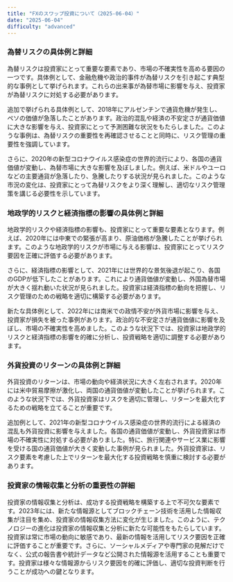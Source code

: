 ```yaml
---
title: "FXのスワップ投資について（2025-06-04）"
date: "2025-06-04"
difficulty: "advanced"
---
```


### 為替リスクの具体例と詳細

為替リスクは投資家にとって重要な要素であり、市場の不確実性を高める要因の一つです。具体例として、金融危機や政治的事件が為替リスクを引き起こす典型的な事例として挙げられます。これらの出来事が為替市場に影響を与え、投資家が為替リスクに対処する必要があります。

追加で挙げられる具体例として、2018年にアルゼンチンで通貨危機が発生し、ペソの価値が急落したことがあります。政治的混乱や経済の不安定さが通貨価値に大きな影響を与え、投資家にとって予測困難な状況をもたらしました。このような事例は、為替リスクの重要性を再確認させることと同時に、リスク管理の重要性を強調しています。

さらに、2020年の新型コロナウイルス感染症の世界的流行により、各国の通貨価値が変動し、為替市場に大きな影響を及ぼしました。例えば、米ドルやユーロなどの主要通貨が急落したり、急騰したりする状況が見られました。このような市況の変化は、投資家にとって為替リスクをより深く理解し、適切なリスク管理策を講じる必要性を示しています。

### 地政学的リスクと経済指標の影響の具体例と詳細

地政学的リスクや経済指標の影響も、投資家にとって重要な要素となります。例えば、2020年には中東での緊張が高まり、原油価格が急騰したことが挙げられます。このような地政学的リスクが市場に与える影響は、投資家にとってリスク要因を正確に評価する必要があります。

さらに、経済指標の影響として、2021年には世界的な景気後退が起こり、各国のGDPが低下したことがあります。これにより通貨価値が変動し、外国為替市場が大きく揺れ動いた状況が見られました。投資家は経済指標の動向を把握し、リスク管理のための戦略を適切に構築する必要があります。

新たな具体例として、2022年には南米での政情不安が外貨市場に影響を与え、投資家が損失を被った事例があります。政治的な不安定さが通貨価値に影響を及ぼし、市場の不確実性を高めました。このような状況下では、投資家は地政学的リスクと経済指標の影響を的確に分析し、投資戦略を適切に調整する必要があります。

### 外貨投資のリターンの具体例と詳細

外貨投資のリターンは、市場の動向や経済状況に大きく左右されます。2020年には米中貿易摩擦が激化し、両国の通貨価値が変動したことが挙げられます。このような状況下では、外貨投資家はリスクを適切に管理し、リターンを最大化するための戦略を立てることが重要です。

追加例として、2021年の新型コロナウイルス感染症の世界的流行による経済の混乱も外貨投資に影響を与えました。各国の通貨価値が変動し、外貨投資家は市場の不確実性に対処する必要がありました。特に、旅行関連やサービス業に影響を受ける国の通貨価値が大きく変動した事例が見られました。外貨投資家は、リスク要素を考慮した上でリターンを最大化する投資戦略を慎重に検討する必要があります。

### 投資家の情報収集と分析の重要性の詳細

投資家の情報収集と分析は、成功する投資戦略を構築する上で不可欠な要素です。2023年には、新たな情報源としてブロックチェーン技術を活用した情報収集が注目を集め、投資家の情報収集方法に変化が生じました。このように、テクノロジーの進化は投資家の情報収集と分析に新たな可能性をもたらしています。投資家は常に市場の動向に敏感であり、最新の情報を活用してリスク要因を正確に評価することが重要です。さらに、ソーシャルメディアや専門家の見解だけでなく、公式の報告書や統計データなど公開された情報源を活用することも重要です。投資家は様々な情報源からリスク要因を的確に評価し、適切な投資判断を行うことが成功への鍵となります。
